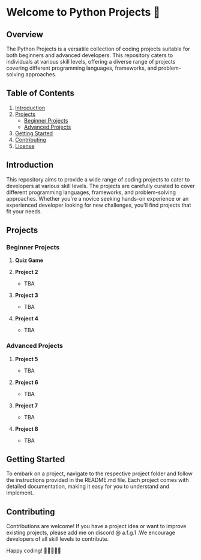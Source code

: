 # Welcome to Python Projects 🚀
## Overview

The Python Projects is a versatile collection of coding projects suitable for both beginners and advanced developers. This repository caters to individuals at various skill levels, offering a diverse range of projects covering different programming languages, frameworks, and problem-solving approaches.

## Table of Contents

1. [Introduction](#introduction)
2. [Projects](#projects)
    - [Beginner Projects](#beginner-projects)
    - [Advanced Projects](#advanced-projects)
3. [Getting Started](#getting-started)
4. [Contributing](#contributing)
5. [License](#license)

## Introduction

This repository aims to provide a wide range of coding projects to cater to developers at various skill levels. The projects are carefully curated to cover different programming languages, frameworks, and problem-solving approaches. Whether you're a novice seeking hands-on experience or an experienced developer looking for new challenges, you'll find projects that fit your needs.

## Projects

### Beginner Projects

1. **Quiz Game**

2. **Project 2**
   - TBA

3. **Project 3**
   - TBA

4. **Project 4**
   - TBA

### Advanced Projects

1. **Project 5**
   - TBA

2. **Project 6**
   - TBA

3. **Project 7**
   - TBA

4. **Project 8**
   - TBA

## Getting Started

To embark on a project, navigate to the respective project folder and follow the instructions provided in the README.md file. Each project comes with detailed documentation, making it easy for you to understand and implement.

## Contributing

Contributions are welcome! If you have a project idea or want to improve existing projects, please add me on discord @ a.f.g.1 .We encourage developers of all skill levels to contribute.

Happy coding! 🚀👩‍💻👨‍💻
